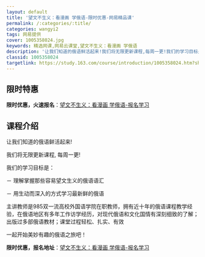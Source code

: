 ```yaml
---
layout: default
title: '望文不生义：看漫画 学俄语-限时优惠-网易精品课'
permalink: /:categories/:title/
categories: wangyi2
tags: 网易提供
cover: 1005358024.jpg
keywords: 精选网课,网易云课堂,望文不生义：看漫画 学俄语
description: '让我们知道的俄语鲜活起来!我们将无限更新课程,每周一更!我们的学习目标是：－理解掌握那些容易望文生义的俄语语汇－用生动而'
classid: 1005358024
targetlink: https://study.163.com/course/introduction/1005358024.htm?share=1&shareId=1025206652&utm_campaign=share&utm_medium=iphoneShare&utm_source=&utm_u=1025206652
---
```


## 限时特惠

**限时优惠，火速报名**：[望文不生义：看漫画 学俄语-报名学习](https://study.163.com/course/introduction/1005358024.htm?share=1&shareId=1025206652&utm_campaign=share&utm_medium=iphoneShare&utm_source=&utm_u=1025206652)

## 课程介绍

让我们知道的俄语鲜活起来!

我们将无限更新课程, 每周一更!



我们的学习目标是：

－ 理解掌握那些容易望文生义的俄语语汇

－ 用生动而深入的方式学习最新鲜的俄语





主讲教师是985双一流高校外国语学院在职教师，拥有近十年的俄语课程教学经验，在俄语地区有多年工作访学经历，对现代俄语和文化国情有深刻细致的了解；出版过多部俄语教材；课堂过程轻松、扎实、有效



一起开始美妙有趣的俄语之旅吧！

**限时优惠，报名地址**：[望文不生义：看漫画 学俄语-报名学习](https://study.163.com/course/introduction/1005358024.htm?share=1&shareId=1025206652&utm_campaign=share&utm_medium=iphoneShare&utm_source=&utm_u=1025206652)

